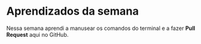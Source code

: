 # Aprendizados da semana

Nessa semana aprendi a manusear os comandos do terminal e a fazer **Pull Request** aqui no GitHub.